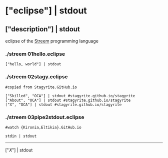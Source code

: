 # ["eclipse"] | stdout

## ["description"] | stdout

eclipse of the [Streem](https://gitlab.com/terroratorium/streem "matz/streem: prototype of stream based programming language") programming language

### ./streem 01hello.eclipse

```
["hello, world"] | stdout
```

### ./streem 02stagy.eclipse

```
#copied from Stagyrite.GitHub.io

["Skilled", "OCA"] | stdout #stagyrite.github.io/stagyrite
["About", "OCA"] | stdout #stagyrite.github.io/stagyrite
["X", "OCA"] | stdout #stagyrite.github.io/stagyrite
```

### ./streem 03pipe2stdout.eclipse

```
#watch {Kironia,Eltikia}.GitHub.io

stdin | stdout
```

----

["𝑋"] \| stdout
